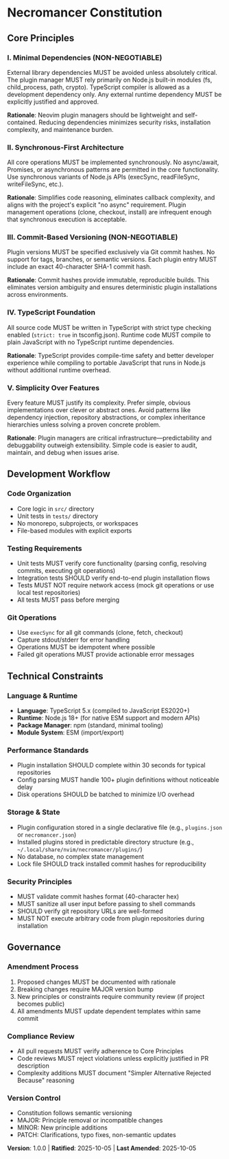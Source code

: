 <!--
Sync Impact Report:
- Version change: [NEW] → 1.0.0
- Initial constitution creation for Necromancer project
- Added principles: Minimal Dependencies, Synchronous-First, Commit-Based Versioning, TypeScript Foundation, Simplicity
- Templates requiring updates:
  ✅ plan-template.md - Compatible (constitution check section will reference these principles)
  ✅ spec-template.md - Compatible (no changes needed)
  ✅ tasks-template.md - Compatible (task generation follows principles)
- Follow-up TODOs: None
-->

# Necromancer Constitution

## Core Principles

### I. Minimal Dependencies (NON-NEGOTIABLE)
External library dependencies MUST be avoided unless absolutely critical. The plugin manager MUST rely primarily on Node.js built-in modules (fs, child_process, path, crypto). TypeScript compiler is allowed as a development dependency only. Any external runtime dependency MUST be explicitly justified and approved.

**Rationale**: Neovim plugin managers should be lightweight and self-contained. Reducing dependencies minimizes security risks, installation complexity, and maintenance burden.

### II. Synchronous-First Architecture
All core operations MUST be implemented synchronously. No async/await, Promises, or asynchronous patterns are permitted in the core functionality. Use synchronous variants of Node.js APIs (execSync, readFileSync, writeFileSync, etc.).

**Rationale**: Simplifies code reasoning, eliminates callback complexity, and aligns with the project's explicit "no async" requirement. Plugin management operations (clone, checkout, install) are infrequent enough that synchronous execution is acceptable.

### III. Commit-Based Versioning (NON-NEGOTIABLE)
Plugin versions MUST be specified exclusively via Git commit hashes. No support for tags, branches, or semantic versions. Each plugin entry MUST include an exact 40-character SHA-1 commit hash.

**Rationale**: Commit hashes provide immutable, reproducible builds. This eliminates version ambiguity and ensures deterministic plugin installations across environments.

### IV. TypeScript Foundation
All source code MUST be written in TypeScript with strict type checking enabled (`strict: true` in tsconfig.json). Runtime code MUST compile to plain JavaScript with no TypeScript runtime dependencies.

**Rationale**: TypeScript provides compile-time safety and better developer experience while compiling to portable JavaScript that runs in Node.js without additional runtime overhead.

### V. Simplicity Over Features
Every feature MUST justify its complexity. Prefer simple, obvious implementations over clever or abstract ones. Avoid patterns like dependency injection, repository abstractions, or complex inheritance hierarchies unless solving a proven concrete problem.

**Rationale**: Plugin managers are critical infrastructure—predictability and debuggability outweigh extensibility. Simple code is easier to audit, maintain, and debug when issues arise.

## Development Workflow

### Code Organization
- Core logic in `src/` directory
- Unit tests in `tests/` directory
- No monorepo, subprojects, or workspaces
- File-based modules with explicit exports

### Testing Requirements
- Unit tests MUST verify core functionality (parsing config, resolving commits, executing git operations)
- Integration tests SHOULD verify end-to-end plugin installation flows
- Tests MUST NOT require network access (mock git operations or use local test repositories)
- All tests MUST pass before merging

### Git Operations
- Use `execSync` for all git commands (clone, fetch, checkout)
- Capture stdout/stderr for error handling
- Operations MUST be idempotent where possible
- Failed git operations MUST provide actionable error messages

## Technical Constraints

### Language & Runtime
- **Language**: TypeScript 5.x (compiled to JavaScript ES2020+)
- **Runtime**: Node.js 18+ (for native ESM support and modern APIs)
- **Package Manager**: npm (standard, minimal tooling)
- **Module System**: ESM (import/export)

### Performance Standards
- Plugin installation SHOULD complete within 30 seconds for typical repositories
- Config parsing MUST handle 100+ plugin definitions without noticeable delay
- Disk operations SHOULD be batched to minimize I/O overhead

### Storage & State
- Plugin configuration stored in a single declarative file (e.g., `plugins.json` or `necromancer.json`)
- Installed plugins stored in predictable directory structure (e.g., `~/.local/share/nvim/necromancer/plugins/`)
- No database, no complex state management
- Lock file SHOULD track installed commit hashes for reproducibility

### Security Principles
- MUST validate commit hashes format (40-character hex)
- MUST sanitize all user input before passing to shell commands
- SHOULD verify git repository URLs are well-formed
- MUST NOT execute arbitrary code from plugin repositories during installation

## Governance

### Amendment Process
1. Proposed changes MUST be documented with rationale
2. Breaking changes require MAJOR version bump
3. New principles or constraints require community review (if project becomes public)
4. All amendments MUST update dependent templates within same commit

### Compliance Review
- All pull requests MUST verify adherence to Core Principles
- Code reviews MUST reject violations unless explicitly justified in PR description
- Complexity additions MUST document "Simpler Alternative Rejected Because" reasoning

### Version Control
- Constitution follows semantic versioning
- MAJOR: Principle removal or incompatible changes
- MINOR: New principle additions
- PATCH: Clarifications, typo fixes, non-semantic updates

**Version**: 1.0.0 | **Ratified**: 2025-10-05 | **Last Amended**: 2025-10-05
